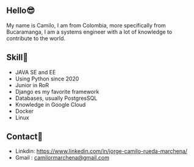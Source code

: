 ## Hello😎

My name is Camilo, I am from Colombia, more specifically from Bucaramanga, I am a systems engineer with a lot of knowledge to contribute to the world.


## Skill🎯
- JAVA SE and EE
- Using Python since 2020
- Junior in RoR
- Django es my favorite framework
- Databases, usually PostgresSQL
- Knowledge in Google Cloud
- Docker
- Linux
## Contact📲

- Linkdin: https://www.linkedin.com/in/jorge-camilo-rueda-marchena/
- Gmail : camilormarchena@gmail.com
